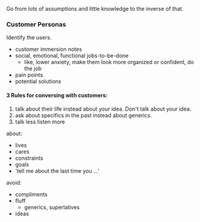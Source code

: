 Go from lots of assumptions and little knowledge to the inverse of that. 

### Customer Personas
Identify the users. 
- customer immersion notes
- social, emotional, functional jobs-to-be-done
	- like, lower anxiety, make them look more organized or confident, do the job
- pain points
- potential solutions

#### 3 Rules for conversing with customers:
1. talk about their life instead about your idea. Don't talk about your idea.
2. ask about specifics in the past instead about generics.
3. talk less listen more

about:
- lives
- cares
- constraints
- goals
- 'tell me about the last time you ...'

avoid:
- compliments
- fluff
	- generics, superlatives
- ideas

